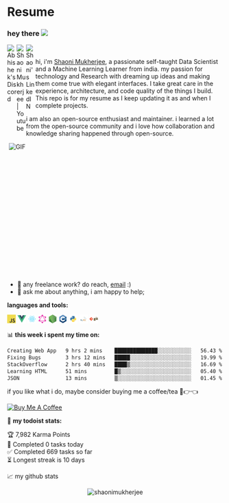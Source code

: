# Resume
### hey there <img src="https://media.giphy.com/media/hvRJCLFzcasrR4ia7z/giphy.gif" width="25px">
<a href="https://discord.gg/XTW52Kt">
  <img align="left" alt="Abhishek's Discord" width="22px" src="https://raw.githubusercontent.com/peterthehan/peterthehan/master/assets/discord.svg" />
</a>
<a href="https://www.youtube.com/channel/UCLRnlV63-CoOh5P9b_FWM0A">
  <img align="left" alt="Shaoni Mukherjee | Youtube" width="22px" src="https://raw.githubusercontent.com/peterthehan/peterthehan/master/assets/youtube.svg" />
</a>
<a href="https://www.linkedin.com/in/shaoni-mukherjee/">
  <img align="left" alt="Shaoni's LinkedIN" width="22px" src="https://raw.githubusercontent.com/peterthehan/peterthehan/master/assets/linkedin.svg" />
</a>

</a>


<br />

hi, i'm [Shaoni Mukherjee](https://www.youtube.com/channel/UCLRnlV63-CoOh5P9b_FWM0A), a passionate self-taught Data Scientist and a Machine Learning Learner from india. my passion for technology and Research with dreaming up ideas and making them come true with elegant interfaces. I take great care in the experience, architecture, and code quality of the things I build. This repo is for my resume as I keep updating it as and when I complete projects.

i am also an open-source enthusiast and maintainer. i learned a lot from the open-source community and i love how collaboration and knowledge sharing happened through open-source.


  <img align="right" alt="GIF" src="https://c.tenor.com/IVCnKbtTeRQAAAAC/programming-computer.gif" width="500" height="320" />
  
- 💼 any freelance work? do reach, [email](mailto:shaomukherjee@gmail.com) :)
- 💬 ask me about anything, i am happy to help;

**languages and tools:**  

<code><img height="20" src="https://raw.githubusercontent.com/github/explore/80688e429a7d4ef2fca1e82350fe8e3517d3494d/topics/javascript/javascript.png"></code>
<code><img height="20" src="https://raw.githubusercontent.com/github/explore/80688e429a7d4ef2fca1e82350fe8e3517d3494d/topics/vue/vue.png"></code>
<code><img height="20" src="https://raw.githubusercontent.com/github/explore/80688e429a7d4ef2fca1e82350fe8e3517d3494d/topics/react/react.png"></code>
<code><img height="20" src="https://raw.githubusercontent.com/github/explore/5c058a388828bb5fde0bcafd4bc867b5bb3f26f3/topics/graphql/graphql.png"></code>
<code><img height="20" src="https://raw.githubusercontent.com/github/explore/80688e429a7d4ef2fca1e82350fe8e3517d3494d/topics/nodejs/nodejs.png"></code>
<code><img height="20" src="https://raw.githubusercontent.com/github/explore/80688e429a7d4ef2fca1e82350fe8e3517d3494d/topics/cpp/cpp.png"></code>
<code><img height="20" src="https://raw.githubusercontent.com/github/explore/80688e429a7d4ef2fca1e82350fe8e3517d3494d/topics/python/python.png"></code>
<code><img height="20" src="https://raw.githubusercontent.com/github/explore/80688e429a7d4ef2fca1e82350fe8e3517d3494d/topics/mysql/mysql.png"></code>
<code><img height="20" src="https://raw.githubusercontent.com/github/explore/80688e429a7d4ef2fca1e82350fe8e3517d3494d/topics/git/git.png"></code>

📊 **this week i spent my time on:**
<!--START_SECTION:waka-->
```text
Creating Web App   9 hrs 2 mins    ██████████████░░░░░░░░░░░   56.43 % 
Fixing Bugs        3 hrs 12 mins   █████░░░░░░░░░░░░░░░░░░░░   19.99 % 
StackOverflow      2 hrs 40 mins   ████▒░░░░░░░░░░░░░░░░░░░░   16.69 % 
Learning HTML      51 mins         █▒░░░░░░░░░░░░░░░░░░░░░░░   05.40 % 
JSON               13 mins         ▒░░░░░░░░░░░░░░░░░░░░░░░░   01.45 % 
```
<!--END_SECTION:waka-->

if you like what i do, maybe consider buying me a coffee/tea 🥺👉👈

<a href="https://www.buymeacoffee.com/abhisheknaiidu" target="_blank"><img src="https://cdn.buymeacoffee.com/buttons/v2/default-red.png" alt="Buy Me A Coffee" width="150" ></a>

🚧 **my todoist stats:**
<!-- TODO-IST:START -->
🏆  7,982 Karma Points           
🌸  Completed 0 tasks today           
✅  Completed 669 tasks so far           
⏳  Longest streak is 10 days
<!-- TODO-IST:END -->


📈 my github stats

<p align="center"> <img src="https://github-readme-stats.vercel.app/api?username=shaonimukherjee&show_icons=true&theme=gotham" alt="shaonimukherjee" />
